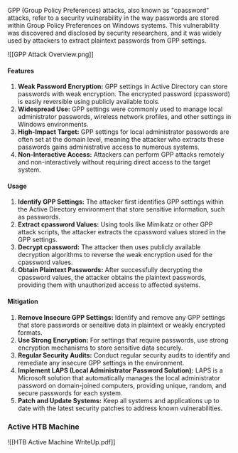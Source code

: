 GPP (Group Policy Preferences) attacks, also known as "cpassword" attacks, refer to a security vulnerability in the way passwords are stored within Group Policy Preferences on Windows systems. This vulnerability was discovered and disclosed by security researchers, and it was widely used by attackers to extract plaintext passwords from GPP settings.

![[GPP Attack Overview.png]]

#### Features
1. **Weak Password Encryption:** GPP settings in Active Directory can store passwords with weak encryption. The encrypted password (cpassword) is easily reversible using publicly available tools.
2. **Widespread Use:** GPP settings were commonly used to manage local administrator passwords, wireless network profiles, and other settings in Windows environments.
3. **High-Impact Target:** GPP settings for local administrator passwords are often set at the domain level, meaning the attacker who extracts these passwords gains administrative access to numerous systems.
4. **Non-Interactive Access:** Attackers can perform GPP attacks remotely and non-interactively without requiring direct access to the target system.

#### Usage
1. **Identify GPP Settings:** The attacker first identifies GPP settings within the Active Directory environment that store sensitive information, such as passwords.
2. **Extract cpassword Values:** Using tools like Mimikatz or other GPP attack scripts, the attacker extracts the cpassword values stored in the GPP settings.
3. **Decrypt cpassword:** The attacker then uses publicly available decryption algorithms to reverse the weak encryption used for the cpassword values.
4. **Obtain Plaintext Passwords:** After successfully decrypting the cpassword values, the attacker obtains the plaintext passwords, providing them with unauthorized access to affected systems.

#### Mitigation 
1. **Remove Insecure GPP Settings:** Identify and remove any GPP settings that store passwords or sensitive data in plaintext or weakly encrypted formats.
2. **Use Strong Encryption:** For settings that require passwords, use strong encryption mechanisms to store sensitive data securely.
3. **Regular Security Audits:** Conduct regular security audits to identify and remediate any insecure GPP settings in the environment.
4. **Implement LAPS (Local Administrator Password Solution):** LAPS is a Microsoft solution that automatically manages the local administrator password on domain-joined computers, providing unique, random, and secure passwords for each system.
5. **Patch and Update Systems:** Keep all systems and applications up to date with the latest security patches to address known vulnerabilities.

### Active HTB Machine
![[HTB Active Machine WriteUp.pdf]]
